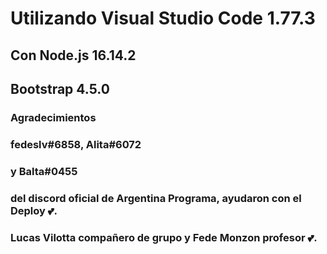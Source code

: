 # Utilizando Visual Studio Code 1.77.3
## Con Node.js 16.14.2
## Bootstrap 4.5.0
### Agradecimientos
### fedeslv#6858, Alita#6072
### y Balta#0455 
### del discord oficial de Argentina Programa, ayudaron con el Deploy 💕.
### Lucas Vilotta compañero de grupo y Fede Monzon profesor 💕.
